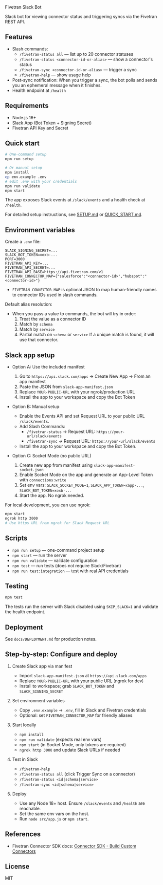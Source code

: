 Fivetran Slack Bot

Slack bot for viewing connector status and triggering syncs via the Fivetran REST API.

## Features

- Slash commands:
  - `/fivetran-status all` — list up to 20 connector statuses
  - `/fivetran-status <connector-id-or-alias>` — show a connector's status
  - `/fivetran-sync <connector-id-or-alias>` — trigger a sync
  - `/fivetran-help` — show usage help
- Post-sync notification: When you trigger a sync, the bot polls and sends you an ephemeral message when it finishes.
- Health endpoint at `/health`

## Requirements

- Node.js 18+
- Slack App (Bot Token + Signing Secret)
- Fivetran API Key and Secret

## Quick start

```bash
# One-command setup
npm run setup

# Or manual setup
npm install
cp env.example .env
# edit .env with your credentials
npm run validate
npm start
```

The app exposes Slack events at `/slack/events` and a health check at `/health`.

For detailed setup instructions, see [SETUP.md](SETUP.md) or [QUICK_START.md](QUICK_START.md).

## Environment variables

Create a `.env` file:

```
SLACK_SIGNING_SECRET=...
SLACK_BOT_TOKEN=xoxb-...
PORT=3000
FIVETRAN_API_KEY=...
FIVETRAN_API_SECRET=...
FIVETRAN_API_BASE=https://api.fivetran.com/v1
FIVETRAN_CONNECTOR_MAP={"salesforce":"<connector-id>","hubspot":"<connector-id>"}
```

- `FIVETRAN_CONNECTOR_MAP` is optional JSON to map human-friendly names to connector IDs used in slash commands.

Default alias resolution:
- When you pass a value to commands, the bot will try in order:
  1) Treat the value as a connector ID
  2) Match by `schema`
  3) Match by `service`
  4) Partial match on `schema` or `service`
  If a unique match is found, it will use that connector.

## Slack app setup

- Option A: Use the included manifest
  1. Go to `https://api.slack.com/apps` → Create New App → From an app manifest
  2. Paste the JSON from `slack-app-manifest.json`
  3. Replace `YOUR-PUBLIC-URL` with your ngrok/production URL
  4. Install the app to your workspace and copy the Bot Token

- Option B: Manual setup
  - Enable the Events API and set Request URL to your public URL `/slack/events`.
  - Add Slash Commands:
    - `/fivetran-status` → Request URL: `https://your-url/slack/events`
    - `/fivetran-sync` → Request URL: `https://your-url/slack/events`
  - Install the app to your workspace and copy the Bot Token.

- Option C: Socket Mode (no public URL)
  1. Create new app from manifest using `slack-app-manifest-socket.json`
  2. Enable Socket Mode on the app and generate an App-Level Token with `connections:write`
  3. Set env vars: `SLACK_SOCKET_MODE=1`, `SLACK_APP_TOKEN=xapp-...`, `SLACK_BOT_TOKEN=xoxb-...`
  4. Start the app. No ngrok needed.

For local development, you can use ngrok:

```bash
npm start
ngrok http 3000
# Use https URL from ngrok for Slack Request URL
```

## Scripts

- `npm run setup` — one-command project setup
- `npm start` — run the server
- `npm run validate` — validate configuration
- `npm test` — run tests (does not require Slack/Fivetran)
- `npm run test:integration` — test with real API credentials

## Testing

```bash
npm test
```

The tests run the server with Slack disabled using `SKIP_SLACK=1` and validate the health endpoint.

## Deployment

See `docs/DEPLOYMENT.md` for production notes.

## Step-by-step: Configure and deploy

1) Create Slack app via manifest
   - Import `slack-app-manifest.json` at `https://api.slack.com/apps`
   - Replace `YOUR-PUBLIC-URL` with your public URL (ngrok for dev)
   - Install to workspace; grab `SLACK_BOT_TOKEN` and `SLACK_SIGNING_SECRET`

2) Set environment variables
   - Copy `.env.example` → `.env`, fill in Slack and Fivetran credentials
   - Optional: set `FIVETRAN_CONNECTOR_MAP` for friendly aliases

3) Start locally
   - `npm install`
   - `npm run validate` (expects real env vars)
   - `npm start` (in Socket Mode, only tokens are required)
   - `ngrok http 3000` and update Slack URLs if needed

4) Test in Slack
   - `/fivetran-help`
   - `/fivetran-status all` (click Trigger Sync on a connector)
   - `/fivetran-status <id|schema|service>`
   - `/fivetran-sync <id|schema|service>`

5) Deploy
   - Use any Node 18+ host. Ensure `/slack/events` and `/health` are reachable.
   - Set the same env vars on the host.
   - Run `node src/app.js` or `npm start`.

## References

- Fivetran Connector SDK docs: [Connector SDK - Build Custom Connectors](https://fivetran.com/docs/connector-sdk)

## License

MIT



